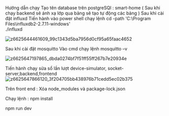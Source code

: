 Hướng dẫn chạy
Tạo tên database trên postgreSQl : smart-home ( Sau khi chạy backend sẽ ánh xạ lớp qua bảng sẽ tạo tự động các bảng  )
Sau khi cài đặt influxd
Tiến hành vào power shell chạy lệnh
cd -path 'C:\Program Files\influxdb2-2.7.11-windows'   
./influxd

![z6625644461609_99c1343d5ba7956d0cf95a65faac4652](https://github.com/user-attachments/assets/9a040142-5b94-4610-bce3-e58f18ddc581)

Sau khi cài đặt mosquitto
Vào cmd chạy lệnh
mosquitto –v

 ![z6625647197865_dbda0274bf7f51ff55ff267b7e20934e](https://github.com/user-attachments/assets/6e891abf-3c89-4023-b252-647540d37256)

Tiến hành chạy sửa sổ lần lượt device-simulator, socket-server,backend,frontend
![z6625647866120_3f204705bb438976b71cedd5ec02b375](https://github.com/user-attachments/assets/5cec80fb-98e7-43b2-aa55-d1a74480cc98)
 
Trên front end :
Xóa node_modules và package-lock.json

Chạy lệnh : 
npm install

npm run dev





